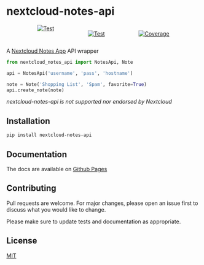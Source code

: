 # nextcloud-notes-api

<div style="display: flex; justify-content: space-evenly; flex-wrap: wrap;">
<a
  href="https://github.com/coma64/nextcloud-notes-api/actions?query=workflow%3ATest"
  target="_blank" style="display: inline-block; margin: 0px 0.5rem;">
<img src="https://github.com/coma64/nextcloud-notes-api/workflows/Test/badge.svg"
  alt="Test">
</a>

<a
  href="https://github.com/coma64/nextcloud-notes-api/actions?query=workflow%3ASuper-Linter"
  target="_blank" style="display: inline-block; margin: 0px 0.5rem;">
<img src="https://github.com/coma64/nextcloud-notes-api/workflows/Super-Linter/badge.svg"
  alt="Test">
</a>

<a href="https://codecov.io/gh/coma64/nextcloud-notes-api" target="_blank"
  style="display: inline-block; margin: 0px 0.5rem;">
<img
  src="https://img.shields.io/codecov/c/github/coma64/nextcloud-notes-api?color=%2334D058"
  alt="Coverage">
</a>

</div>

A [Nextcloud Notes App](https://github.com/nextcloud/notes) API wrapper

```py
from nextcloud_notes_api import NotesApi, Note

api = NotesApi('username', 'pass', 'hostname')

note = Note('Shopping List', 'Spam', favorite=True)
api.create_note(note)
```

_*nextcloud-notes-api is not supported nor endorsed by Nextcloud*_

## Installation

```sh
pip install nextcloud-notes-api
```

## Documentation

The docs are available on [Github Pages](https://coma64.github.io/nextcloud-notes-api/)

## Contributing

Pull requests are welcome. For major changes,
please open an issue first to discuss what you would like to change.

Please make sure to update tests and documentation as appropriate.

## License

[MIT](https://choosealicense.com/licenses/mit/)
